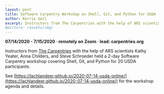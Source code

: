 ```yaml
---
layout: post
title: Software Carpentry Workshop on Shell, Git, and Python for USDA
author: Kerrie Geil
excerpt: Instructors from The Carpentries with the help of ARS scientists Kathy Yeater, Anna Childers, and Steve Schroeder held a 2-day Software Carpentry workshop covering Shell, Git, and Python for 20 USDA participants.
#picture: /assets/img/
---
```


**07/14/2020 - 7/15/2020  &middot;   remotely on Zoom   &middot;   lead: carpentries.org**   

Instructors from [The Carpentries](https://carpentries.org/) with the help of ARS scientists Kathy Yeater, Anna Childers, and Steve Schroeder held a 2-day Software Carpentry workshop covering Shell, Git, and Python for 20 USDA participants.

See [https://lachlandeer.github.io/2020-07-14-usda-online/](https://lachlandeer.github.io/2020-07-14-usda-online/) for the workshop agenda and details.